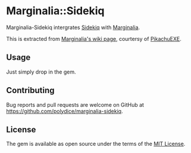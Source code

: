 # Marginalia::Sidekiq

Marginalia-Sidekiq intergrates [Sidekiq](https://github.com/mperham/sidekiq) with [Marginalia](https://github.com/basecamp/marginalia).

This is extracted from [Marginalia's wiki page](https://github.com/basecamp/marginalia/wiki/Integration-with-Sidekiq), courtersy of [PikachuEXE](https://github.com/PikachuEXE).

## Usage

Just simply drop in the gem.

## Contributing

Bug reports and pull requests are welcome on GitHub at https://github.com/polydice/marginalia-sidekiq.

## License

The gem is available as open source under the terms of the [MIT License](https://opensource.org/licenses/MIT).
